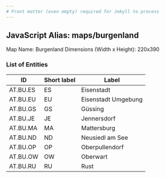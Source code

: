 ```yaml
---
# Front matter (even empty) required for Jekyll to process
---
```


## JavaScript Alias: maps/burgenland

Map Name: Burgenland
Dimensions (Width x Height): 220x390





### List of Entities

ID | Short label | Label
---|---|---|
AT.BU.ES|ES|Eisenstadt
AT.BU.EU|EU|Eisenstadt Umgebung
AT.BU.GS|GS|Güssing
AT.BU.JE|JE|Jennersdorf
AT.BU.MA|MA|Mattersburg
AT.BU.ND|ND|Neusiedl am See
AT.BU.OP|OP|Oberpullendorf
AT.BU.OW|OW|Oberwart
AT.BU.RU|RU|Rust


